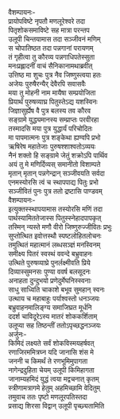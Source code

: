 वैशम्पायनः-  
प्रायोपविष्टे नृपतौ मणलूरेश्वरे तदा  
पितृशोकसमाविष्टे सह मात्रा परन्तप  
उलूपी चिन्तयामास तदा सञ्जीवनं मणिम्  
स चोपातिष्ठत तदा पन्नगानां परायणम्  
तं गृहीत्वा तु कौरव्य पन्नगाधिपतेस्सुता  
मनःप्रह्लादनीं वाचं सैनिकानामथाब्रवीत्  
उत्तिष्ठ मा शुचः पुत्र नैव जिष्णुस्त्वया हतः  
अजेयः पुरुषैरन्यैर् देवैरपि सवासवैः  
मया तु मोहनी नाम मायैषा सम्प्रयोजिता  
प्रियार्थं पुरुषव्याघ्र पितुस्तेऽद्य यशस्विनः  
जिज्ञासुर्ह्येष वै पुत्र बलस्य तव कौरव  
सङ्ग्रामे युद्ध्यमानस्य सम्प्राप्तः परवीरहा  
तस्मादसि मया पुत्र युद्धार्यं परिचोदितः  
मा पापमात्मनः पुत्र शङ्केथा ह्यण्वपि प्रभो  
ऋषिरेष महातेजाः पुरुषश्शाश्वतोऽव्ययः  
नैनं शक्तो हि सङ्ग्रामे जेतुं शक्रोऽपि पार्थिव  
अयं तु मे मणिर्दिव्यस् समानीतो विशाम्पते  
मृतान् मृतान् पन्नगेन्द्रान् सञ्जीवयति सर्वदा  
एनमस्योरसि त्वं च स्थापपाद्य पितुः प्रभो  
सञ्जीवितं पुनः पुत्र ततो द्रष्टासि पाण्डवम्  
वैशम्पायनः-  
इत्युक्तस्स्थापयामास तस्योरसि मणिं तदा  
पार्थस्यामिततेजास्स पितुस्स्नेहादपापकृत्  
तस्मिन् न्यस्ते मणौ वीरो जिष्णुरुज्जीवितः प्रभुः  
सुप्तोत्थित इवोत्तस्थौ स्पष्टलोहितलोचनः  
तमुत्थितं महात्मानं लब्धसञ्ज्ञं मनस्विनम्  
समीक्ष्य पितरं स्वस्थं ववन्दे बभ्रुवाहनः  
उत्थिते पुरुषव्याघ्रे पुनर्लक्ष्मीवति प्रिये  
दिव्यास्सुमनसः पुण्या ववर्ष बलसूदनः  
अनाहता दुन्दुभयो प्रणेदुर्मेघनिस्स्वनाः  
साधु साध्विति चाकाशे बभूव सुमहान् स्वनः  
उत्थाय च महाबाहुः पर्याश्वस्तो धनञ्जयः  
बभ्रुवाहनमालिङ्ग्य समाजिघ्रत मूर्धनि  
ददर्श चाविदूरेऽस्य मातरं शोककर्शिताम्  
उलूप्या सह तिष्ठन्तीं ततोऽपृच्छद्धनञ्जयः  
अर्जुनः-  
किमिदं लक्ष्यते सर्वं शोकविस्मयहर्षवत्  
रणाजिरममित्रघ्न यदि जानासि शंस मे  
जननी च किमर्थं ते रणभूमिमुपागता  
नागेन्द्रदुहिता चेयम् उलूपी किमिहागता  
जानाम्यहमिदं युद्धं त्वया मद्वचनात् कृतम्  
स्त्रीणामत्रागमे हेतुम् अहमिच्छामि वेदितुम्  
तमुवाच ततः पृष्टो मणलूरपतिस्तदा  
प्रसाद्य शिरसा विद्वान् उलूपी पृच्छ्यतामिति  
